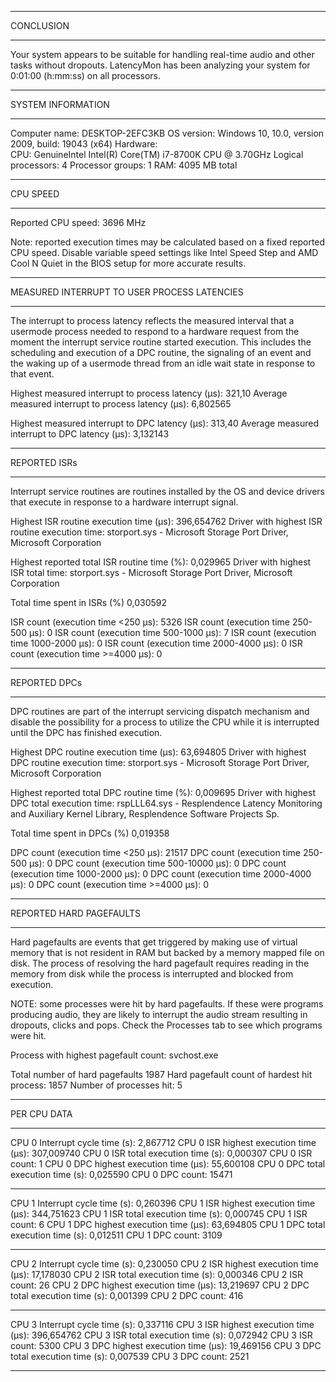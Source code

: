 _________________________________________________________________________________________________________
CONCLUSION
_________________________________________________________________________________________________________
Your system appears to be suitable for handling real-time audio and other tasks without dropouts. 
LatencyMon has been analyzing your system for  0:01:00  (h:mm:ss) on all processors.


_________________________________________________________________________________________________________
SYSTEM INFORMATION
_________________________________________________________________________________________________________
Computer name:                                        DESKTOP-2EFC3KB
OS version:                                           Windows 10, 10.0, version 2009, build: 19043 (x64)
Hardware:                                             
CPU:                                                  GenuineIntel Intel(R) Core(TM) i7-8700K CPU @ 3.70GHz
Logical processors:                                   4
Processor groups:                                     1
RAM:                                                  4095 MB total


_________________________________________________________________________________________________________
CPU SPEED
_________________________________________________________________________________________________________
Reported CPU speed:                                   3696 MHz

Note: reported execution times may be calculated based on a fixed reported CPU speed. Disable variable speed settings like Intel Speed Step and AMD Cool N Quiet in the BIOS setup for more accurate results.


_________________________________________________________________________________________________________
MEASURED INTERRUPT TO USER PROCESS LATENCIES
_________________________________________________________________________________________________________
The interrupt to process latency reflects the measured interval that a usermode process needed to respond to a hardware request from the moment the interrupt service routine started execution. This includes the scheduling and execution of a DPC routine, the signaling of an event and the waking up of a usermode thread from an idle wait state in response to that event.

Highest measured interrupt to process latency (µs):   321,10
Average measured interrupt to process latency (µs):   6,802565

Highest measured interrupt to DPC latency (µs):       313,40
Average measured interrupt to DPC latency (µs):       3,132143


_________________________________________________________________________________________________________
 REPORTED ISRs
_________________________________________________________________________________________________________
Interrupt service routines are routines installed by the OS and device drivers that execute in response to a hardware interrupt signal.

Highest ISR routine execution time (µs):              396,654762
Driver with highest ISR routine execution time:       storport.sys - Microsoft Storage Port Driver, Microsoft Corporation

Highest reported total ISR routine time (%):          0,029965
Driver with highest ISR total time:                   storport.sys - Microsoft Storage Port Driver, Microsoft Corporation

Total time spent in ISRs (%)                          0,030592

ISR count (execution time <250 µs):                   5326
ISR count (execution time 250-500 µs):                0
ISR count (execution time 500-1000 µs):               7
ISR count (execution time 1000-2000 µs):              0
ISR count (execution time 2000-4000 µs):              0
ISR count (execution time >=4000 µs):                 0


_________________________________________________________________________________________________________
REPORTED DPCs
_________________________________________________________________________________________________________
DPC routines are part of the interrupt servicing dispatch mechanism and disable the possibility for a process to utilize the CPU while it is interrupted until the DPC has finished execution.

Highest DPC routine execution time (µs):              63,694805
Driver with highest DPC routine execution time:       storport.sys - Microsoft Storage Port Driver, Microsoft Corporation

Highest reported total DPC routine time (%):          0,009695
Driver with highest DPC total execution time:         rspLLL64.sys - Resplendence Latency Monitoring and Auxiliary Kernel Library, Resplendence Software Projects Sp.

Total time spent in DPCs (%)                          0,019358

DPC count (execution time <250 µs):                   21517
DPC count (execution time 250-500 µs):                0
DPC count (execution time 500-10000 µs):              0
DPC count (execution time 1000-2000 µs):              0
DPC count (execution time 2000-4000 µs):              0
DPC count (execution time >=4000 µs):                 0


_________________________________________________________________________________________________________
 REPORTED HARD PAGEFAULTS
_________________________________________________________________________________________________________
Hard pagefaults are events that get triggered by making use of virtual memory that is not resident in RAM but backed by a memory mapped file on disk. The process of resolving the hard pagefault requires reading in the memory from disk while the process is interrupted and blocked from execution.

NOTE: some processes were hit by hard pagefaults. If these were programs producing audio, they are likely to interrupt the audio stream resulting in dropouts, clicks and pops. Check the Processes tab to see which programs were hit.

Process with highest pagefault count:                 svchost.exe

Total number of hard pagefaults                       1987
Hard pagefault count of hardest hit process:          1857
Number of processes hit:                              5


_________________________________________________________________________________________________________
 PER CPU DATA
_________________________________________________________________________________________________________
CPU 0 Interrupt cycle time (s):                       2,867712
CPU 0 ISR highest execution time (µs):                307,009740
CPU 0 ISR total execution time (s):                   0,000307
CPU 0 ISR count:                                      1
CPU 0 DPC highest execution time (µs):                55,600108
CPU 0 DPC total execution time (s):                   0,025590
CPU 0 DPC count:                                      15471
_________________________________________________________________________________________________________
CPU 1 Interrupt cycle time (s):                       0,260396
CPU 1 ISR highest execution time (µs):                344,751623
CPU 1 ISR total execution time (s):                   0,000745
CPU 1 ISR count:                                      6
CPU 1 DPC highest execution time (µs):                63,694805
CPU 1 DPC total execution time (s):                   0,012511
CPU 1 DPC count:                                      3109
_________________________________________________________________________________________________________
CPU 2 Interrupt cycle time (s):                       0,230050
CPU 2 ISR highest execution time (µs):                17,178030
CPU 2 ISR total execution time (s):                   0,000346
CPU 2 ISR count:                                      26
CPU 2 DPC highest execution time (µs):                13,219697
CPU 2 DPC total execution time (s):                   0,001399
CPU 2 DPC count:                                      416
_________________________________________________________________________________________________________
CPU 3 Interrupt cycle time (s):                       0,337116
CPU 3 ISR highest execution time (µs):                396,654762
CPU 3 ISR total execution time (s):                   0,072942
CPU 3 ISR count:                                      5300
CPU 3 DPC highest execution time (µs):                19,469156
CPU 3 DPC total execution time (s):                   0,007539
CPU 3 DPC count:                                      2521
_________________________________________________________________________________________________________

